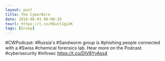 ```yaml
---
layout: post
title: The CyberWire
date: 2018-08-03 00:00:20
tourl: https://t.co/HQuCt1gLbK
tags: [Group]
---
```

#CWPodcast: #Russia's #Sandworm group is #phishing people connected with a #Swiss #chemical forensics lab. Hear more on the Podcast. #cybersecurity #infosec https://t.co/DIV8YyAss4